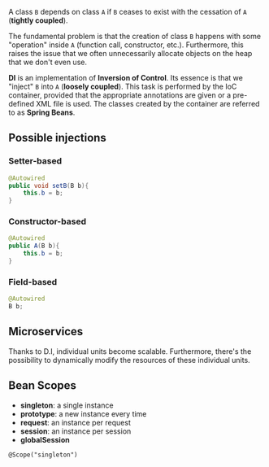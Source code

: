 A class `B` depends on class `A` if `B` ceases to exist with the cessation of `A` (**tightly coupled**).

The fundamental problem is that the creation of class `B` happens with some "operation" inside `A` (function call, constructor, etc.). Furthermore, this raises the issue that we often unnecessarily allocate objects on the heap that we don't even use.

**DI** is an implementation of **Inversion of Control**. Its essence is that we "inject" `B` into `A` (**loosely coupled**). This task is performed by the IoC container, provided that the appropriate annotations are given or a pre-defined XML file is used. The classes created by the container are referred to as **Spring Beans**.

## Possible injections
### Setter-based
```java
@Autowired
public void setB(B b){
	this.b = b;
}
``` 
### Constructor-based
```java
@Autowired
public A(B b){
	this.b = b;
}
```
### Field-based
```java
@Autowired
B b;
```
## Microservices

Thanks to D.I, individual units become scalable. Furthermore, there's the possibility to dynamically modify the resources of these individual units.

## Bean Scopes

-   **singleton**: a single instance
-   **prototype**: a new instance every time
-   **request**: an instance per request
-   **session**: an instance per session
-   **globalSession**

`@Scope("singleton")`
<!--stackedit_data:
eyJoaXN0b3J5IjpbMzYxOTEyNTQwXX0=
-->